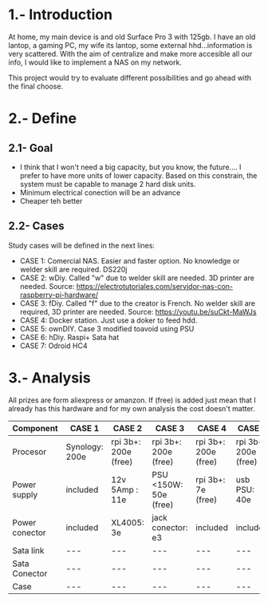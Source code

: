 # 1.- Introduction
At home, my main device is and old Surface Pro 3 with 125gb. I have an old lantop, a gaming PC, my wife its lantop, some external hhd...information is very scattered. With the aim of centralize and make more accesible all our info, I would like to implement a NAS on my network.

This project would try to evaluate different possibilities and go ahead with the final choose.

# 2.- Define

## 2.1- Goal
- I think that I won't need a big capacity, but you know, the future.... I prefer to have more units of lower capacity. Based on this constrain, the system must be capable to manage 2 hard disk units.
- Minimum electrical conection will be an advance
- Cheaper teh better

## 2.2- Cases
Study cases will be defined in the next lines:

- CASE 1: Comercial NAS. Easier and faster option. No knowledge or welder skill are required. DS220j
- CASE 2: wDiy. Called "w" due to welder skill are needed. 3D printer are needed. Source: https://electrotutoriales.com/servidor-nas-con-raspberry-pi-hardware/
- CASE 3: fDiy. Called "f" due to the creator is French. No welder skill are required, 3D printer are needed. Source: https://youtu.be/suCkt-MaWJs
- CASE 4: Docker station. Just use a doker to feed hdd.
- CASE 5: ownDIY. Case 3 modified toavoid using PSU
- CASE 6: hDiy. Raspi+ Sata hat
- CASE 7: Odroid HC4

# 3.- Analysis
All prizes are form aliexpress or amanzon. If (free) is added just mean that I already has this hardware and for my own analysis the cost doesn't matter.

| Component | CASE 1 | CASE 2 | CASE 3 | CASE 4 | CASE 5 | CASE 6 | CASE 7 |
| --- | --- | --- | --- | --- | --- | --- | --- |
| Procesor | Synology: 200e | rpi 3b+: 200e (free) | rpi 3b+: 200e (free) | rpi 3b+: 200e (free) | rpi 3b+: 200e (free) | rpi 3b+: 200e (free) | Odroid hc4: 120e |
| Power supply | included | 12v 5Amp : 11e | PSU <150W: 50e (free) | rpi 3b+: 7e (free) | usb PSU: 40e | usb PSU: 40e | 15V 4Amp: 17e |
| Power conector | included | XL4005: 3e | jack conector: e3 | included | included | included | included |
| Sata link | --- | --- | --- | --- | --- | --- | --- |
| Sata Conector | --- | --- | --- | --- | --- | --- | --- |
| Case | --- | --- | --- | --- | --- | --- | --- |

